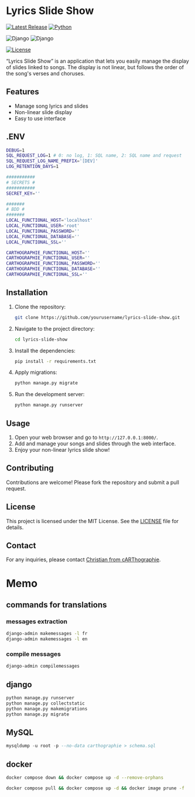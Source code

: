 # Lyrics Slide Show

[![Latest Release](https://img.shields.io/github/release/ChristianPRO1982/lyrics-slide-show.svg)](https://github.com/ChristianPRO1982/lyrics-slide-show/releases/latest)
[![Python](https://img.shields.io/badge/python-3.10%2B-blue.svg)](https://www.python.org/)

![Django](https://img.shields.io/badge/Django-5.1.6-green?logo=django&logoColor=white)
![Django](https://img.shields.io/badge/Django-Framework-green?logo=django)

[![License](https://img.shields.io/github/license/ChristianPRO1982/lyrics-slide-show.svg)](https://github.com/ChristianPRO1982/lyrics-slide-show/blob/main/LICENSE)

“Lyrics Slide Show” is an application that lets you easily manage the display of slides linked to songs. The display is not linear, but follows the order of the song's verses and choruses.

## Features

- Manage song lyrics and slides
- Non-linear slide display
- Easy to use interface

## .ENV

```bash
DEBUG=1
SQL_REQUEST_LOG=1 # 0: no log, 1: SQL name, 2: SQL name and request
SQL_REQUEST_LOG_NAME_PREFIX='[DEV]'
LOG_RETENTION_DAYS=1

###########
# SECRETS #
###########
SECRET_KEY=''

#######
# BDD #
#######
LOCAL_FUNCTIONAL_HOST='localhost'
LOCAL_FUNCTIONAL_USER='root'
LOCAL_FUNCTIONAL_PASSWORD=''
LOCAL_FUNCTIONAL_DATABASE=''
LOCAL_FUNCTIONAL_SSL=''

CARTHOGRAPHIE_FUNCTIONAL_HOST=''
CARTHOGRAPHIE_FUNCTIONAL_USER=''
CARTHOGRAPHIE_FUNCTIONAL_PASSWORD=''
CARTHOGRAPHIE_FUNCTIONAL_DATABASE=''
CARTHOGRAPHIE_FUNCTIONAL_SSL=''
```

## Installation

1. Clone the repository:
    ```bash
    git clone https://github.com/yourusername/lyrics-slide-show.git
    ```
2. Navigate to the project directory:
    ```bash
    cd lyrics-slide-show
    ```
3. Install the dependencies:
    ```bash
    pip install -r requirements.txt
    ```
4. Apply migrations:
    ```bash
    python manage.py migrate
    ```
5. Run the development server:
    ```bash
    python manage.py runserver
    ```

## Usage

1. Open your web browser and go to `http://127.0.0.1:8000/`.
2. Add and manage your songs and slides through the web interface.
3. Enjoy your non-linear lyrics slide show!

## Contributing

Contributions are welcome! Please fork the repository and submit a pull request.

## License

This project is licensed under the MIT License. See the [LICENSE](LICENSE) file for details.

## Contact

For any inquiries, please contact [Christian from cARThographie](mailto:carthographie@outlook.fr).

# Memo

## commands for translations

### messages extraction

```bash
django-admin makemessages -l fr
django-admin makemessages -l en
```

### compile messages

```bash
django-admin compilemessages
```

## django

```bash
python manage.py runserver
python manage.py collectstatic
python manage.py makemigrations
python manage.py migrate
```

## MySQL
```sql
mysqldump -u root -p --no-data carthographie > schema.sql
```

## docker
```bash
docker compose down && docker compose up -d --remove-orphans
```
```bash
docker compose pull && docker compose up -d && docker image prune -f
```